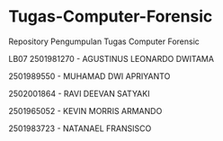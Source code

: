 # Tugas-Computer-Forensic
Repository Pengumpulan Tugas Computer Forensic

LB07
2501981270 - AGUSTINUS LEONARDO DWITAMA

2501989550 - MUHAMAD DWI APRIYANTO

2502001864 - RAVI DEEVAN SATYAKI

2501965052 - KEVIN MORRIS ARMANDO

2501983723 - NATANAEL FRANSISCO
